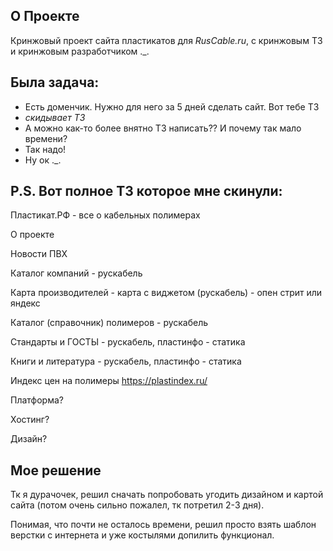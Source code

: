 ## О Проекте

Кринжовый проект сайта пластикатов для *RusCable.ru*, с кринжовым ТЗ и кринжовым разработчиком ._.

## Была задача:

- Есть доменчик. Нужно для него за 5 дней сделать сайт. Вот тебе ТЗ
- *скидывает ТЗ*
- А можно как-то более внятно ТЗ написать?? И почему так мало времени?
- Так надо!
- Ну ок ._.

## P.S. Вот полное ТЗ которое мне скинули:
Пластикат.РФ - все о кабельных полимерах

О проекте

Новости ПВХ

Каталог компаний - рускабель

Карта производителей - карта с виджетом (рускабель) - опен стрит или яндекс

Каталог (справочник) полимеров - рускабель

Стандарты и ГОСТЫ - рускабель, пластинфо - статика

Книги и литература - рускабель, пластинфо - статика

Индекс цен на полимеры https://plastindex.ru/

Платформа?

Хостинг?

Дизайн?

## Мое решение

Тк я дурачочек, решил сначать попробовать угодить дизайном и картой сайта (потом очень сильно пожалел, тк потретил 2-3 дня). 

Понимая, что почти не осталось времени, решил просто взять шаблон верстки с интернета и уже костылями допилить функционал.

